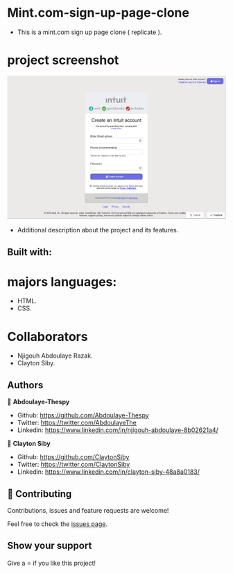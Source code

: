 # Mint.com-sign-up-page-clone
* This is a mint.com sign up page clone ( replicate ). 
# project screenshot
![screenshot](images/screenshot.png)
* Additional description about the project and its features.
## Built with:
 # majors languages:
* HTML.
* CSS.
# Collaborators
* Njigouh Abdoulaye Razak.
* Clayton Siby.

## Authors

👤 **Abdoulaye-Thespy**

- Github: https://github.com/Abdoulaye-Thespy
- Twitter: https://twitter.com/AbdoulayeThe
- Linkedin: https://www.linkedin.com/in/njigouh-abdoulaye-8b02621a4/

👤 **Clayton Siby**

- Github: https://github.com/ClaytonSiby 
- Twitter: https://twitter.com/ClaytonSiby 
- Linkedin: https://www.linkedin.com/in/clayton-siby-48a8a0183/ 

## 🤝 Contributing

Contributions, issues and feature requests are welcome!

Feel free to check the [issues page](https://github.com/Abdoulaye-Thespy/Mint.com-sign-up-page-clone/issues).

## Show your support

Give a ⭐️ if you like this project!
